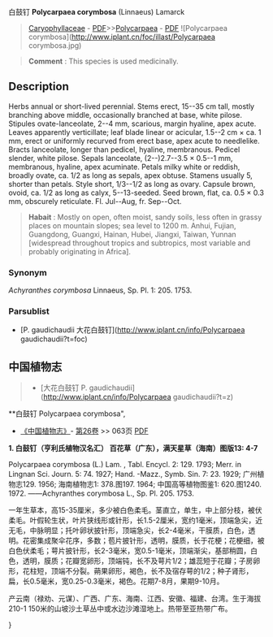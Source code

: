 白鼓钉 **Polycarpaea corymbosa** (Linnaeus) Lamarck

> [Caryophyllaceae](http://www.iplant.cn/info/Caryophyllaceae?t=foc) - [PDF](http://www.iplant.cn/foc/pdf/Caryophyllaceae.pdf)>>[Polycarpaea](http://www.iplant.cn/info/Polycarpaea?t=foc) - [PDF](http://www.iplant.cn/foc/pdf/Polycarpaea.pdf)
![Polycarpaea corymbosa](http://www.iplant.cn/foc/illast/Polycarpaea corymbosa.jpg)

> **Comment** : 
> This species is used medicinally.

## Description

Herbs annual or short-lived perennial. Stems erect, 15--35 cm tall, mostly branching above middle, occasionally branched at base, white pilose. Stipules ovate-lanceolate, 2--4 mm, scarious, margin hyaline, apex acute. Leaves apparently verticillate; leaf blade linear or acicular, 1.5--2 cm × ca. 1 mm, erect or uniformly recurved from erect base, apex acute to needlelike. Bracts lanceolate, longer than pedicel, hyaline, membranous. Pedicel slender, white pilose. Sepals lanceolate, (2--)2.7--3.5 × 0.5--1 mm, membranous, hyaline, apex acuminate. Petals milky white or reddish, broadly ovate, ca. 1/2 as long as sepals, apex obtuse. Stamens usually 5, shorter than petals. Style short, 1/3--1/2 as long as ovary. Capsule brown, ovoid, ca. 1/2 as long as calyx, 5--13-seeded. Seed brown, flat, ca. 0.5 × 0.3 mm, obscurely reticulate. Fl. Jul--Aug, fr. Sep--Oct.

> **Habait** : 
> Mostly on open, often moist, sandy soils, less often in grassy places on mountain slopes; sea level to 1200 m. Anhui, Fujian, Guangdong, Guangxi, Hainan, Hubei, Jiangxi, Taiwan, Yunnan [widespread throughout tropics and subtropics, most variable and probably originating in Africa].

### Synonym
*Achyranthes corymbosa* Linnaeus, Sp. Pl. 1: 205. 1753.

### Parsublist

* [P.  gaudichaudii  大花白鼓钉](http://www.iplant.cn/info/Polycarpaea gaudichaudii?t=foc)

## 中国植物志

> * [大花白鼓钉  P.  gaudichaudii](http://www.iplant.cn/info/Polycarpaea gaudichaudii?t=z)

**白鼓钉 Polycarpaea corymbosa",

* [《中国植物志》](http://www.iplant.cn/frps)- [第26卷](http://www.iplant.cn/frps/vol/26) >> 063页 [PDF](http://www.iplant.cn/frps/pdf/26/063.pdf)

**1. 白鼓钉（亨利氏植物汉名汇） 百花草（广东），满天星草（海南）图版13: 4-7**

Polycarpaea corymbosa (L.) Lam. , Tabl. Encycl. 2: 129. 1793; Merr. in Lingnan Sci. Journ. 5: 74. 1927; Hand. -Mazz., Symb. Sin. 7: 23. 1929; 广州植物志129. 1956; 海南植物志1: 378.图197. 1964; 中国高等植物图鉴1: 620.图1240. 1972. ——Achyranthes corymbosa L., Sp. Pl. 205. 1753.

一年生草本，高15-35厘米，多少被白色柔毛。茎直立，单生，中上部分枝，被伏柔毛。叶假轮生状，叶片狭线形或针形，长1.5-2厘米，宽约1毫米，顶端急尖，近无毛，中脉明显；托叶卵状披针形，顶端急尖，长2-4毫米，干膜质，白色，透明。花密集成聚伞花序，多数；苞片披针形，透明，膜质，长于花梗；花梗细，被白色伏柔毛；萼片披针形，长2-3毫米，宽0.5-1毫米，顶端渐尖，基部稍圆，白色，透明，膜质；花瓣宽卵形，顶端钝，长不及萼片1/2；雄蕊短于花瓣；子房卵形，花柱短，顶端不分裂。蒴果卵形，褐色，长不及宿存萼的1/2；种子肾形，扁，长0.5毫米，宽0.25-0.3毫米，褐色。花期7-8月，果期9-10月。

产云南（禄劝、元谋）、广西、广东、海南、江西、安徽、福建、台湾。生于海拔210-1 150米的山坡沙土草丛中或水边沙滩湿地上。热带至亚热带广布。

}